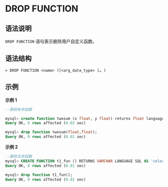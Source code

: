 # **DROP FUNCTION**

## **语法说明**

`DROP FUNCTION` 语句表示删除用户自定义函数。

## **语法结构**

```
> DROP FUNCTION <name> ([<arg_data_type> ]… )
```

## **示例**

**示例 1**

```sql
--删除有参函数

mysql> create function twosum (x float, y float) returns float language sql as 'select $1 + $2' ;
Query OK, 0 rows affected (0.02 sec)

mysql> drop function twosum(float,float);
Query OK, 0 rows affected (0.01 sec)

```

**示例 2**

```sql
--删除无参函数
mysql> CREATE FUNCTION t1_fun () RETURNS VARCHAR LANGUAGE SQL AS 'select n1 from t1 limit 1' ;
Query OK, 0 rows affected (0.01 sec)

mysql> drop function t1_fun();
Query OK, 0 rows affected (0.01 sec)

```